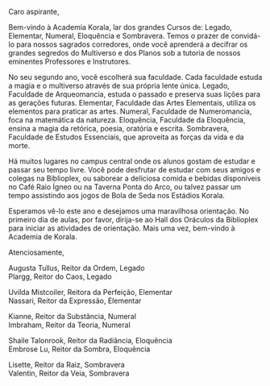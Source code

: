 
Caro aspirante,

Bem-vindo à Academia Korala, lar dos grandes Cursos de: Legado, Elementar, Numeral, Eloquência e Sombravera. Temos o prazer de convidá-lo para nossos sagrados corredores, onde você aprenderá a decifrar os grandes segredos do Multiverso e dos Planos sob a tutoria de nossos eminentes Professores e Instrutores.

No seu segundo ano, você escolherá sua faculdade. Cada faculdade estuda a magia e o multiverso através de sua própria lente única. Legado, Faculdade de Arqueomancia, estuda o passado e preserva suas lições para as gerações futuras. Elementar, Faculdade das Artes Elementais, utiliza os elementos para praticar as artes. Numeral, Faculdade de Numeromancia, foca na matemática da natureza. Eloquência, Faculdade da Eloquência, ensina a magia da retórica, poesia, oratória e escrita. Sombravera, Faculdade de Estudos Essenciais, que aproveita as forças da vida e da morte.

Há muitos lugares no campus central onde os alunos gostam de estudar e passar seu tempo livre. Você pode desfrutar de estudar com seus amigos e colegas na Biblioplex, ou saborear a deliciosa comida e bebidas disponíveis no Café Raio Ígneo ou na Taverna Ponta do Arco, ou talvez passar um tempo assistindo aos jogos de Bola de Seda nos Estádios Korala.

Esperamos vê-lo este ano e desejamos uma maravilhosa orientação. No primeiro dia de aulas, por favor, dirija-se ao Hall dos Oráculos da Biblioplex para iniciar as atividades de orientação. Mais uma vez, bem-vindo à Academia de Korala.

Atenciosamente,

Augusta Tullus, Reitor da Ordem, Legado  
Plargg, Reitor do Caos, Legado  

Uvilda Mistcoiler, Reitora da Perfeição, Elementar  
Nassari, Reitor da Expressão, Elementar  

Kianne, Reitor da Substância, Numeral  
Imbraham, Reitor da Teoria, Numeral  

Shaile Talonrook, Reitor da Radiância, Eloquência  
Embrose Lu, Reitor da Sombra, Eloquência  

Lisette, Reitor da Raiz, Sombravera  
Valentin, Reitor da Veia, Sombravera  

